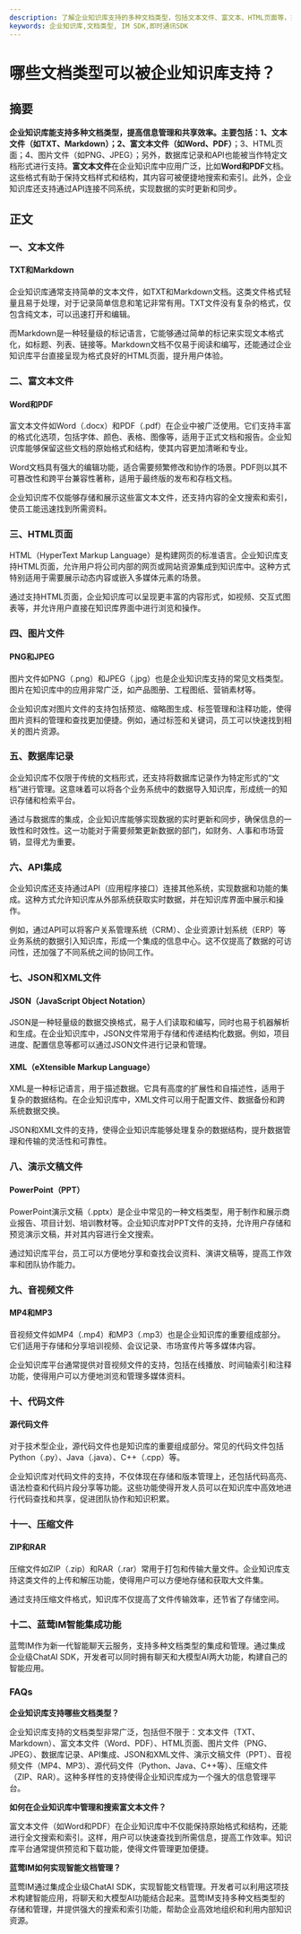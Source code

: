 ```yaml
---
description: 了解企业知识库支持的多种文档类型，包括文本文件、富文本、HTML页面等，提升企业信息管理效率。
keywords: 企业知识库,文档类型, IM SDK,即时通讯SDK
---
```

# 哪些文档类型可以被企业知识库支持？

## 摘要

**企业知识库能支持多种文档类型，提高信息管理和共享效率。主要包括：1、文本文件（如TXT、Markdown）；2、富文本文件（如Word、PDF）**；3、HTML页面；4、图片文件（如PNG、JPEG）；另外，数据库记录和API也能被当作特定文档形式进行支持。**富文本文件**在企业知识库中应用广泛，比如**Word和PDF**文档。这些格式有助于保持文档样式和结构，其内容可被便捷地搜索和索引。此外，企业知识库还支持通过API连接不同系统，实现数据的实时更新和同步。

## 正文

### 一、文本文件

#### TXT和Markdown

企业知识库通常支持简单的文本文件，如TXT和Markdown文档。这类文件格式轻量且易于处理，对于记录简单信息和笔记非常有用。TXT文件没有复杂的格式，仅包含纯文本，可以迅速打开和编辑。

而Markdown是一种轻量级的标记语言，它能够通过简单的标记来实现文本格式化，如标题、列表、链接等。Markdown文档不仅易于阅读和编写，还能通过企业知识库平台直接呈现为格式良好的HTML页面，提升用户体验。

### 二、富文本文件

#### Word和PDF

富文本文件如Word（.docx）和PDF（.pdf）在企业中被广泛使用。它们支持丰富的格式化选项，包括字体、颜色、表格、图像等，适用于正式文档和报告。企业知识库能够保留这些文档的原始格式和结构，使其内容更加清晰和专业。

Word文档具有强大的编辑功能，适合需要频繁修改和协作的场景。PDF则以其不可篡改性和跨平台兼容性著称，适用于最终版的发布和存档文档。

企业知识库不仅能够存储和展示这些富文本文件，还支持内容的全文搜索和索引，使员工能迅速找到所需资料。

### 三、HTML页面

HTML（HyperText Markup Language）是构建网页的标准语言。企业知识库支持HTML页面，允许用户将公司内部的网页或网站资源集成到知识库中。这种方式特别适用于需要展示动态内容或嵌入多媒体元素的场景。

通过支持HTML页面，企业知识库可以呈现更丰富的内容形式，如视频、交互式图表等，并允许用户直接在知识库界面中进行浏览和操作。

### 四、图片文件

#### PNG和JPEG

图片文件如PNG（.png）和JPEG（.jpg）也是企业知识库支持的常见文档类型。图片在知识库中的应用非常广泛，如产品图册、工程图纸、营销素材等。

企业知识库对图片文件的支持包括预览、缩略图生成、标签管理和注释功能，使得图片资料的管理和查找更加便捷。例如，通过标签和关键词，员工可以快速找到相关的图片资源。

### 五、数据库记录

企业知识库不仅限于传统的文档形式，还支持将数据库记录作为特定形式的“文档”进行管理。这意味着可以将各个业务系统中的数据导入知识库，形成统一的知识存储和检索平台。

通过与数据库的集成，企业知识库能够实现数据的实时更新和同步，确保信息的一致性和时效性。这一功能对于需要频繁更新数据的部门，如财务、人事和市场营销，显得尤为重要。

### 六、API集成

企业知识库还支持通过API（应用程序接口）连接其他系统，实现数据和功能的集成。这种方式允许知识库从外部系统获取实时数据，并在知识库界面中展示和操作。

例如，通过API可以将客户关系管理系统（CRM）、企业资源计划系统（ERP）等业务系统的数据引入知识库，形成一个集成的信息中心。这不仅提高了数据的可访问性，还加强了不同系统之间的协同工作。

### 七、JSON和XML文件

#### JSON（JavaScript Object Notation）

JSON是一种轻量级的数据交换格式，易于人们读取和编写，同时也易于机器解析和生成。在企业知识库中，JSON文件常用于存储和传递结构化数据。例如，项目进度、配置信息等都可以通过JSON文件进行记录和管理。

#### XML（eXtensible Markup Language）

XML是一种标记语言，用于描述数据。它具有高度的扩展性和自描述性，适用于复杂的数据结构。在企业知识库中，XML文件可以用于配置文件、数据备份和跨系统数据交换。

JSON和XML文件的支持，使得企业知识库能够处理复杂的数据结构，提升数据管理和传输的灵活性和可靠性。

### 八、演示文稿文件

#### PowerPoint（PPT）

PowerPoint演示文稿（.pptx）是企业中常见的一种文档类型，用于制作和展示商业报告、项目计划、培训教材等。企业知识库对PPT文件的支持，允许用户存储和预览演示文稿，并对其内容进行全文搜索。

通过知识库平台，员工可以方便地分享和查找会议资料、演讲文稿等，提高工作效率和团队协作能力。

### 九、音视频文件

#### MP4和MP3

音视频文件如MP4（.mp4）和MP3（.mp3）也是企业知识库的重要组成部分。它们适用于存储和分享培训视频、会议记录、市场宣传片等多媒体内容。

企业知识库平台通常提供对音视频文件的支持，包括在线播放、时间轴索引和注释功能，使得用户可以方便地浏览和管理多媒体资料。

### 十、代码文件

#### 源代码文件

对于技术型企业，源代码文件也是知识库的重要组成部分。常见的代码文件包括Python（.py）、Java（.java）、C++（.cpp）等。

企业知识库对代码文件的支持，不仅体现在存储和版本管理上，还包括代码高亮、语法检查和代码片段分享等功能。这些功能使得开发人员可以在知识库中高效地进行代码查找和共享，促进团队协作和知识积累。

### 十一、压缩文件

#### ZIP和RAR

压缩文件如ZIP（.zip）和RAR（.rar）常用于打包和传输大量文件。企业知识库支持这类文件的上传和解压功能，使得用户可以方便地存储和获取大文件集。

通过支持压缩文件格式，知识库不仅提高了文件传输效率，还节省了存储空间。

### 十二、蓝莺IM智能集成功能

蓝莺IM作为新一代智能聊天云服务，支持多种文档类型的集成和管理。通过集成企业级ChatAI SDK，开发者可以同时拥有聊天和大模型AI两大功能，构建自己的智能应用。

### FAQs

**企业知识库支持哪些文档类型？**

企业知识库支持的文档类型非常广泛，包括但不限于：文本文件（TXT、Markdown）、富文本文件（Word、PDF）、HTML页面、图片文件（PNG、JPEG）、数据库记录、API集成、JSON和XML文件、演示文稿文件（PPT）、音视频文件（MP4、MP3）、源代码文件（Python、Java、C++等）、压缩文件（ZIP、RAR）。这种多样性的支持使得企业知识库成为一个强大的信息管理平台。

**如何在企业知识库中管理和搜索富文本文件？**

富文本文件（如Word和PDF）在企业知识库中不仅能保持原始格式和结构，还能进行全文搜索和索引。这样，用户可以快速查找到所需信息，提高工作效率。知识库平台通常提供预览和下载功能，使得文件管理更加便捷。

**蓝莺IM如何实现智能文档管理？**

蓝莺IM通过集成企业级ChatAI SDK，实现智能文档管理。开发者可以利用这项技术构建智能应用，将聊天和大模型AI功能结合起来。蓝莺IM支持多种文档类型的存储和管理，并提供强大的搜索和索引功能，帮助企业高效地组织和利用内部知识资源。